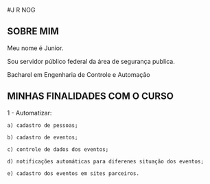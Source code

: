 #J R NOG

## SOBRE MIM
Meu nome é Junior.

Sou servidor público federal da área de segurança publica.

Bacharel em Engenharia de Controle e Automação

## MINHAS FINALIDADES COM O CURSO

1 - Automatizar:

    a) cadastro de pessoas;
  
    b) cadastro de eventos;
  
    c) controle de dados dos eventos;
  
    d) notificações automáticas para diferenes situação dos eventos;
  
    e) cadastro dos eventos em sites parceiros.
  
